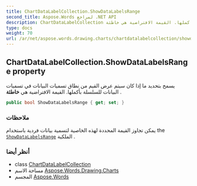 ```yaml
---
title: ChartDataLabelCollection.ShowDataLabelsRange
second_title: Aspose.Words لمراجع .NET API
description: ChartDataLabelCollection ملكية. يسمح بتحديد ما إذا كان سيتم عرض القيم من نطاق تسميات البيانات في تسميات البيانات للسلسلة بأكملها. القيمة الافتراضية هي خاطئة .
type: docs
weight: 70
url: /ar/net/aspose.words.drawing.charts/chartdatalabelcollection/showdatalabelsrange/
---
```

## ChartDataLabelCollection.ShowDataLabelsRange property

يسمح بتحديد ما إذا كان سيتم عرض القيم من نطاق تسميات البيانات في تسميات البيانات للسلسلة بأكملها. القيمة الافتراضية هي **خاطئة** .

```csharp
public bool ShowDataLabelsRange { get; set; }
```

### ملاحظات

يمكن تجاوز القيمة المحددة لهذه الخاصية لتسمية بيانات فردية باستخدام the [`ShowDataLabelsRange`](../../chartdatalabel/showdatalabelsrange/) الملكية .

### أنظر أيضا

* class [ChartDataLabelCollection](../)
* مساحة الاسم [Aspose.Words.Drawing.Charts](../../chartdatalabelcollection/)
* المجسم [Aspose.Words](../../../)


